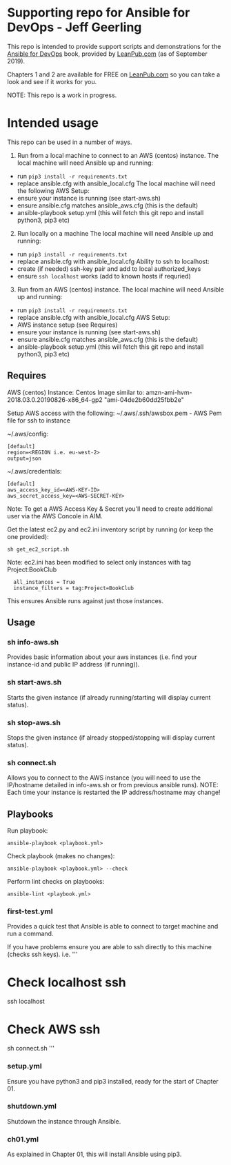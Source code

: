 # Supporting repo for Ansible for DevOps - Jeff Geerling
This repo is intended to provide support scripts and demonstrations for the [Ansible for DevOps](https://leanpub.com/ansible-for-devops) book, provided by [LeanPub.com](https://leanpub.com/ansible-for-devops) (as of September 2019).

Chapters 1 and 2 are available for FREE on [LeanPub.com](https://leanpub.com/ansible-for-devops) so you can take a look and see if it works for you.

NOTE: This repo is a work in progress.

# Intended usage
This repo can be used in a number of ways.
1. Run from a local machine to connect to an AWS (centos) instance.
  The local machine will need Ansible up and running:
  - run `pip3 install -r requirements.txt`
  - replace ansible.cfg with ansible_local.cfg
  The local machine will need the following AWS Setup:
  - ensure your instance is running (see start-aws.sh)
  - ensure ansible.cfg matches ansible_aws.cfg (this is the default)
  - ansible-playbook setup.yml (this will fetch this git repo and install python3, pip3 etc)

2. Run locally on a machine
  The local machine will need Ansible up and running:
  - run `pip3 install -r requirements.txt`
  - replace ansible.cfg with ansible_local.cfg
  Ability to ssh to localhost:
  - create (if needed) ssh-key pair and add to local authorized_keys
  - ensure `ssh localhost` works (add to known hosts if requried)

3. Run from an AWS (centos) instance.
  The local machine will need Ansible up and running:
  - run `pip3 install -r requirements.txt`
  - replace ansible.cfg with ansible_local.cfg
  AWS Setup:
  - AWS instance setup (see Requires)
  - ensure your instance is running (see start-aws.sh)
  - ensure ansible.cfg matches ansible_aws.cfg (this is the default)
  - ansible-playbook setup.yml (this will fetch this git repo and install python3, pip3 etc)


## Requires
AWS (centos) Instance:
Centos Image similar to:
amzn-ami-hvm-2018.03.0.20190826-x86_64-gp2 "ami-04de2b60dd25fbb2e"

Setup AWS access with the following:
~/.aws/.ssh/awsbox.pem - AWS Pem file for ssh to instance

~/.aws/config:
```
[default]
region=<REGION i.e. eu-west-2>
output=json
```

~/.aws/credentials:
```
[default]
aws_access_key_id=<AWS-KEY-ID>
aws_secret_access_key=<AWS-SECRET-KEY>
```
Note: To get a AWS Access Key & Secret you'll need to create additional user via the AWS Concole in AIM.

Get the latest ec2.py and ec2.ini inventory script by running (or keep the one provided):
```
sh get_ec2_script.sh
```
Note: ec2.ini has been modified to select only instances with tag Project:BookClub
```
  all_instances = True
  instance_filters = tag:Project=BookClub
```
This ensures Ansible runs against just those instances.

## Usage
### sh info-aws.sh
Provides basic information about your aws instances (i.e. find your instance-id and public IP address (if running)).

### sh start-aws.sh <instance-id>
Starts the given instance (if already running/starting will display current status).

### sh stop-aws.sh <instance-id>
Stops the given instance (if already stopped/stopping will display current status).

### sh connect.sh <instance-ip-address>
Allows you to connect to the AWS instance (you will need to use the IP/hostname detailed in info-aws.sh or from previous ansible runs).
NOTE: Each time your instance is restarted the IP address/hostname may change!

## Playbooks
Run playbook:
```
ansible-playbook <playbook.yml>
```
Check playbook (makes no changes):
```
ansible-playbook <playbook.yml> --check
```
Perform lint checks on playbooks:
```
ansible-lint <playbook.yml>
```

### first-test.yml
Provides a quick test that Ansible is able to connect to target machine and run a command.

If you have problems ensure you are able to ssh directly to this machine (checks ssh keys).
i.e.
'''
# Check localhost ssh
ssh localhost
# Check AWS ssh
sh connect.sh <instance-ip-address>
'''

### setup.yml
Ensure you have python3 and pip3 installed, ready for the start of Chapter 01.

### shutdown.yml
Shutdown the instance through Ansible.

### ch01.yml
As explained in Chapter 01, this will install Ansible using pip3.
